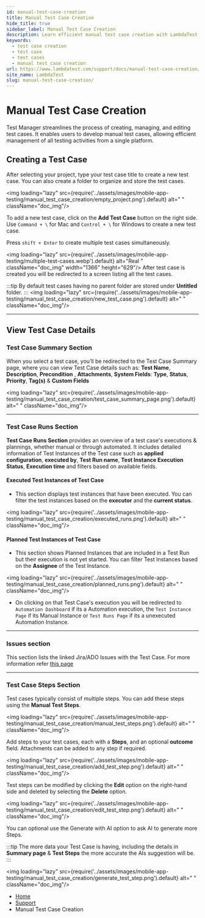 ```yaml
---
id: manual-test-case-creation
title: Manual Test Case Creation
hide_title: true
sidebar_label: Manual Test Case Creation
description: Learn efficient manual test case creation with LambdaTest's Test Manager, streamlining testing processes and enhancing test execution.
keywords:
  - test case creation
  - test case
  - test cases
  - manual test case creation
url: https://www.lambdatest.com/support/docs/manual-test-case-creation/
site_name: LambdaTest
slug: manual-test-case-creation/
---
```


<script type="application/ld+json"
      dangerouslySetInnerHTML={{ __html: JSON.stringify({
       "@context": "https://schema.org",
        "@type": "BreadcrumbList",
        "itemListElement": [{
          "@type": "ListItem",
          "position": 1,
          "name": "LambdaTest",
          "item": "https://www.lambdatest.com"
        },{
          "@type": "ListItem",
          "position": 2,
          "name": "Support",
          "item": "https://www.lambdatest.com/support/docs/"
        },{
          "@type": "ListItem",
          "position": 3,
          "name": "Manual Test Case Creation",
          "item": "https://www.lambdatest.com/support/docs/manual-test-case-creation/"
        }]
      })
    }}
></script>

# Manual Test Case Creation

Test Manager streamlines the process of creating, managing, and editing test cases. It enables users to develop manual test cases, allowing efficient management of all testing activities from a single platform.

## Creating a Test Case

After selecting your project, type your test case title to create a new test case. You can also create a folder to organize and store the test cases.

<img loading="lazy" src={require('../assets/images/mobile-app-testing/manual_test_case_creation/empty_project.png').default} alt=" "  className="doc_img"/>

To add a new test case, click on the **Add Test Case** button on the right side. Use `Command + \` for Mac and `Control + \` for Windows to create a new test case.

Press `shift + Enter` to create multiple test cases simultaneously. 

<img loading="lazy" src={require('../assets/images/mobile-app-testing/multiple-test-cases.webp').default} alt="Real "  className="doc_img" width="1366" height="629"/>
After test case is created you will be redirected to a screen listing all the test cases. 

:::tip
 By default test cases having no parent folder are stored under **Untitled** folder. 
:::
<img loading="lazy" src={require('../assets/images/mobile-app-testing/manual_test_case_creation/new_test_case.png').default} alt=" "  className="doc_img"/>

***

## View Test Case Details

### Test Case Summary Section

When you select a test case, you’ll be redirected to the Test Case Summary page, where you can view Test Case details such as: **Test Name**, **Description**, **Precondition** , **Attachments**, **System Fields**: **Type**, **Status**, **Priority**, **Tag(s)** & **Custom Fields** 


<img loading="lazy" src={require('../assets/images/mobile-app-testing/manual_test_case_creation/test_case_summary_page.png').default} alt=" "  className="doc_img"/>

***

### Test Case Runs Section

**Test Case Runs Section** provides an overview of a test case's executions & plannings, whether manual or through automated. It includes detailed information of Test Instances of the Test case such as **applied configuration**, **executed by**, **Test Run name**, **Test Instance Execution Status**, **Execution time** and filters based on available fields. 

#### Executed Test Instances of Test Case

- This section displays test instances that have been executed. You can filter the test instances based on the **executor** and the **current status**.   

<img loading="lazy" src={require('../assets/images/mobile-app-testing/manual_test_case_creation/executed_runs.png').default} alt=" "  className="doc_img"/>

#### Planned Test Instances of Test Case
- This section shows Planned Instances that are included in a Test Run but their execution is not yet started. You can filter Test Instances based on the **Assignee** of the Test Instance. 

<img loading="lazy" src={require('../assets/images/mobile-app-testing/manual_test_case_creation/planned_runs.png').default} alt=" "  className="doc_img"/>

- On clicking on that Test Case's execution you will be redirected to `Automation Dashboard` if its a Automation execution, the `Test Instance Page` if its Manual Instance or `Test Runs Page` if its a unexecuted Automation Instance. 

***

### Issues section

This section lists the linked Jira/ADO Issues with the Test Case. For more information refer [this page](https://www.lambdatest.com/support/docs/link-jira-issues-with-test-manager/)

***

### Test Case Steps Section

Test cases typically consist of multiple steps. You can add these steps using the **Manual Test Steps**.

<img loading="lazy" src={require('../assets/images/mobile-app-testing/manual_test_case_creation/manual_test_steps.png').default} alt=" "  className="doc_img"/>

Add steps to your test cases, each with a **Steps**, and an optional **outcome** field. Attachments can be added to any step if required.

<img loading="lazy" src={require('../assets/images/mobile-app-testing/manual_test_case_creation/add_test_step.png').default} alt=" "  className="doc_img"/>

Test steps can be modified by clicking the **Edit** option on the right-hand side and deleted by selecting the **Delete** option.

<img loading="lazy" src={require('../assets/images/mobile-app-testing/manual_test_case_creation/edit_test_step.png').default} alt=" "  className="doc_img"/>

You can optional use the Generate with AI option to ask AI to generate more Steps. 

:::tip
 The more data your Test Case is having, including the details in **Summary page** & **Test Steps** the more accurate the AIs suggestion will be.
:::

<img loading="lazy" src={require('../assets/images/mobile-app-testing/manual_test_case_creation/generate_test_step.png').default} alt=" "  className="doc_img"/>



<nav aria-label="breadcrumbs">
  <ul className="breadcrumbs">
    <li className="breadcrumbs__item">
      <a className="breadcrumbs__link" href="https://www.lambdatest.com">
        Home
      </a>
    </li>
    <li className="breadcrumbs__item">
      <a className="breadcrumbs__link" target="_self" href="https://www.lambdatest.com/support/docs/">
        Support
      </a>
    </li>
    <li className="breadcrumbs__item breadcrumbs__item--active">
      <span className="breadcrumbs__link">
       Manual Test Case Creation
      </span>
    </li>
  </ul>
</nav>